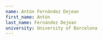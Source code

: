 ```yaml
---
name: Antón Fernández Dejean
first_name: Antón
last_name: Fernández Dejean
university: University of Barcelona
---
```

